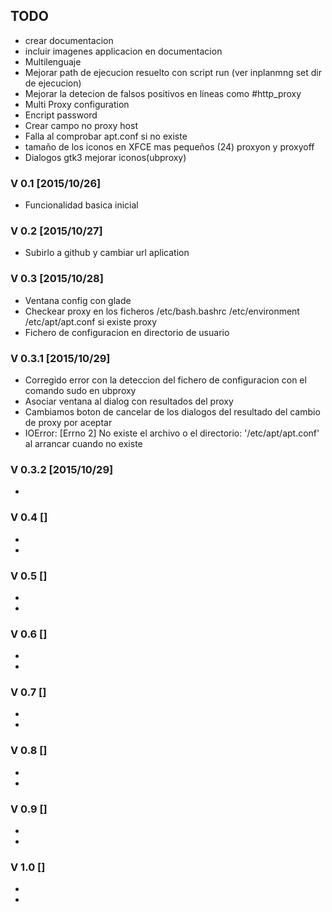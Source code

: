 ## TODO
* crear documentacion
* incluir imagenes applicacion en documentacion
* Multilenguaje
* Mejorar path de ejecucion resuelto con script run (ver inplanmng set dir de ejecucion)
* Mejorar la detecion de falsos positivos en líneas como #http_proxy
* Multi Proxy configuration
* Encript password
* Crear campo no proxy host
* Falla al comprobar apt.conf si no existe
* tamaño de los iconos en XFCE mas pequeños (24) proxyon y proxyoff
* Dialogos gtk3  mejorar iconos(ubproxy)


### V 0.1 [2015/10/26]
* Funcionalidad basica inicial

### V 0.2 [2015/10/27]
* Subirlo a github y cambiar url aplication

### V 0.3 [2015/10/28]
* Ventana config con glade
* Checkear proxy en los ficheros /etc/bash.bashrc /etc/environment /etc/apt/apt.conf si existe proxy
* Fichero de configuracion en directorio de usuario

### V 0.3.1 [2015/10/29]
* Corregido error con la deteccion del fichero de configuracion con el comando sudo en ubproxy
* Asociar ventana al dialog con resultados del proxy
* Cambiamos boton de cancelar de los dialogos del resultado del cambio de proxy por aceptar
* IOError: [Errno 2] No existe el archivo o el directorio: '/etc/apt/apt.conf' al arrancar cuando no existe


### V 0.3.2 [2015/10/29]
* 

### V 0.4 []
*
*

### V 0.5 []
*
*

### V 0.6 []
*
*

### V 0.7 []
*
*

### V 0.8 []
*
*

### V 0.9 []
*
*

### V 1.0 []
*
*
